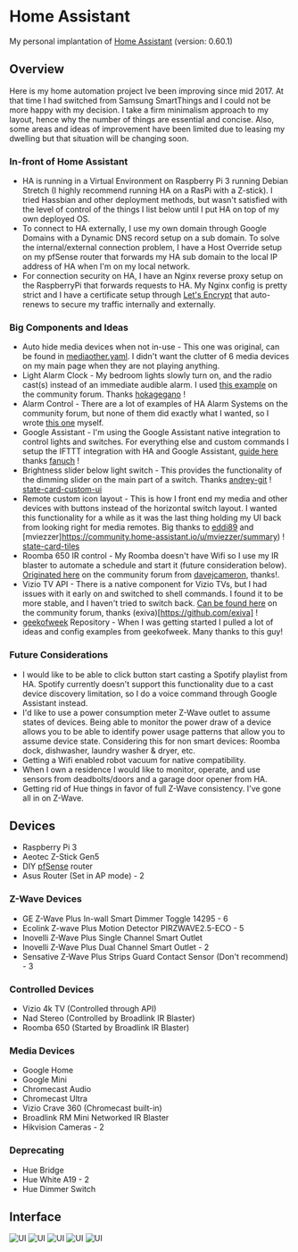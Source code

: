 # Home Assistant
My personal implantation of [Home Assistant](https://home-assistant.io) (version: 0.60.1)

## Overview

Here is my home automation project Ive been improving since mid 2017. At that time I had switched from Samsung SmartThings and I could not be more happy with my decision. I take a firm minimalism approach to my layout, hence why the number of things are essential and concise. Also, some areas and ideas of improvement have been limited due to leasing my dwelling but that situation will be changing soon.

### In-front of Home Assistant
* HA is running in a Virtual Environment on Raspberry Pi 3 running Debian Stretch (I highly recommend running HA on a RasPi with a Z-stick). I tried Hassbian and other deployment methods, but wasn't satisfied with the level of control of the things I list below until I put HA on top of my own deployed OS. 
* To connect to HA externally, I use my own domain through Google Domains with a Dynamic DNS record setup on a sub domain. To solve the internal/external connection problem, I have a Host Override setup on my pfSense router that forwards my HA sub domain to the local IP address of HA when I'm on my local network.
* For connection security on HA, I have an Nginx reverse proxy setup on the RaspberryPi that forwards requests to HA. My Nginx config is pretty strict and I have a certificate setup through [Let's Encrypt](https://letsencrypt.org/)
 that auto-renews to secure my traffic internally and externally.

### Big Components and Ideas
* Auto hide media devices when not in-use - This one was original, can be found in [mediaother.yaml](haconfig/packages/mediaother.yaml). I didn't want the clutter of 6 media devices on my main page when they are not playing anything.
* Light Alarm Clock - My bedroom lights slowly turn on, and the radio cast(s) instead of an immediate audible alarm. I used [this example](https://community.home-assistant.io/t/creating-an-alarm-clock-updated/15195) on the community forum. Thanks [hokagegano](https://community.home-assistant.io/u/hokagegano) !
* Alarm Control - There are a lot of examples of HA Alarm Systems on the community forum, but none of them did exactly what I wanted, so I wrote [this one](haconfig/packages/security.yaml) myself.
* Google Assistant - I'm using the Google Assistant native integration to control lights and switches. For everything else and custom commands I setup the IFTTT integration with HA and Google Assistant, [guide here](https://community.home-assistant.io/t/how-to-integrate-google-assistant-and-home-assistant-api-using-only-ifttt/19269) thanks [fanuch](https://community.home-assistant.io/u/fanuch/summary) !
* Brightness slider below light switch - This provides the functionality of the dimming slider on the main part of a switch. Thanks [andrey-git](https://github.com/andrey-git) ! [state-card-custom-ui](https://github.com/andrey-git/home-assistant-custom-ui) 
* Remote custom icon layout - This is how I front end my media and other devices with buttons instead of the horizontal switch layout. I wanted this functionality for a while as it was the last thing holding my UI back from looking right for media remotes. Big thanks to [eddi89](https://community.home-assistant.io/u/eddi89) and [mviezzer]https://community.home-assistant.io/u/mviezzer/summary) ! [state-card-tiles](https://github.com/maattdiy/home-assistant-config)
* Roomba 650 IR control - My Roomba doesn't have Wifi so I use my IR blaster to automate a schedule and start it (future consideration below). [Originated here](https://community.home-assistant.io/t/irobot-roomba/6288/9) on the community forum from [davejcameron](https://community.home-assistant.io/u/davejcameron), thanks!.
* Vizio TV API - There is a native component for Vizio TVs, but I had issues with it early on and switched to shell commands. I found it to be more stable, and I haven't tried to switch back. [Can be found here](https://community.home-assistant.io/t/vizio-smartcast/14987) on the community forum, thanks (exiva)[https://github.com/exiva] !
* [geekofweek](https://github.com/geekofweek/homeassistant) Repository - When I was getting started I pulled a lot of ideas and config examples from geekofweek. Many thanks to this guy!

### Future Considerations
* I would like to be able to click button start casting a Spotify playlist from HA. Spotify currently doesn't support this functionality due to a cast device discovery limitation, so I do a voice command through Google Assistant instead.
* I'd like to use a power consumption meter Z-Wave outlet to assume states of devices. Being able to monitor the power draw of a device allows you to be able to identify power usage patterns that allow you to assume device state. Considering this for non smart devices: Roomba dock, dishwasher, laundry washer & dryer, etc.
* Getting a Wifi enabled robot vacuum for native compatibility.
* When I own a residence I would like to monitor, operate, and use sensors from deadbolts/doors and a garage door opener from HA.
* Getting rid of Hue things in favor of full Z-Wave consistency. I've gone all in on Z-Wave.

## Devices
* Raspberry Pi 3
* Aeotec Z-Stick Gen5
* DIY [pfSense](https://www.pfsense.org/) router
* Asus Router (Set in AP mode) - 2

### Z-Wave Devices
* GE Z-Wave Plus In-wall Smart Dimmer Toggle 14295 - 6
* Ecolink Z-wave Plus Motion Detector PIRZWAVE2.5-ECO - 5
* Inovelli Z-Wave Plus Single Channel Smart Outlet
* Inovelli Z-Wave Plus Dual Channel Smart Outlet - 2
* Sensative Z-Wave Plus Strips Guard Contact Sensor (Don't recommend) - 3

### Controlled Devices
* Vizio 4k TV (Controlled through API)
* Nad Stereo (Controlled by Broadlink IR Blaster)
* Roomba 650 (Started by Broadlink IR Blaster)

### Media Devices
* Google Home
* Google Mini
* Chromecast Audio
* Chromecast Ultra
* Vizio Crave 360 (Chromecast built-in)
* Broadlink RM Mini Networked IR Blaster
* Hikvision Cameras - 2

### Deprecating
* Hue Bridge
* Hue White A19 - 2
* Hue Dimmer Switch

## Interface
![UI](images/ha_home.jpg)
![UI](images/ha_security.jpg)
![UI](images/ha_override.jpg)
![UI](images/ha_mhome.png)
![UI](images/ha_msecurity.png)
